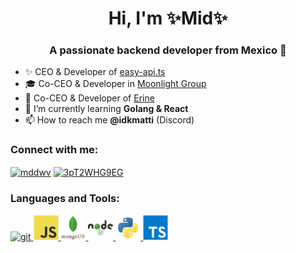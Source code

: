 <h1 align="center">Hi, I'm ✨Mid✨</h1>
<h3 align="center">A passionate backend developer from Mexico 🌮</h3>


- ✨ CEO & Developer of [easy-api.ts](https://npmjs.com/package/easy-api.ts)
- 🎓 Co-CEO & Developer in [Moonlight Group](https://discord.com/invite/3pT2WHG9EG)
- 📖 Co-CEO & Developer of [Erine](https://npmjs.com/package/erine)
- 🌱 I’m currently learning **Golang & React**
- 📫 How to reach me **@idkmatti** (Discord)

<h3 align="left">Connect with me:</h3>
<p align="left">
<a href="https://twitter.com/mddwv" target="blank"><img align="center" src="https://raw.githubusercontent.com/rahuldkjain/github-profile-readme-generator/master/src/images/icons/Social/twitter.svg" alt="mddwv" height="30" width="40" /></a>
<a href="https://discord.gg/3pT2WHG9EG" target="blank"><img align="center" src="https://raw.githubusercontent.com/rahuldkjain/github-profile-readme-generator/master/src/images/icons/Social/discord.svg" alt="3pT2WHG9EG" height="30" width="40" /></a>
</p>

<h3 align="left">Languages and Tools:</h3>
<p align="left"><a href="https://git-scm.com/" target="_blank" rel="noreferrer"> <img src="https://www.vectorlogo.zone/logos/git-scm/git-scm-icon.svg" alt="git" width="40" height="40"/> </a> <a href="https://developer.mozilla.org/en-US/docs/Web/JavaScript" target="_blank" rel="noreferrer"> <img src="https://raw.githubusercontent.com/devicons/devicon/master/icons/javascript/javascript-original.svg" alt="javascript" width="40" height="40"/> </a> <a href="https://www.mongodb.com/" target="_blank" rel="noreferrer"> <img src="https://raw.githubusercontent.com/devicons/devicon/master/icons/mongodb/mongodb-original-wordmark.svg" alt="mongodb" width="40" height="40"/> </a> <a href="https://nodejs.org" target="_blank" rel="noreferrer"> <img src="https://raw.githubusercontent.com/devicons/devicon/master/icons/nodejs/nodejs-original-wordmark.svg" alt="nodejs" width="40" height="40"/> </a> <a href="https://www.python.org" target="_blank" rel="noreferrer"> <img src="https://raw.githubusercontent.com/devicons/devicon/master/icons/python/python-original.svg" alt="python" width="40" height="40"/> </a> <a href="https://www.typescriptlang.org/" target="_blank" rel="noreferrer"> <img src="https://raw.githubusercontent.com/devicons/devicon/master/icons/typescript/typescript-original.svg" alt="typescript" width="40" height="40"/> </a> </p>
